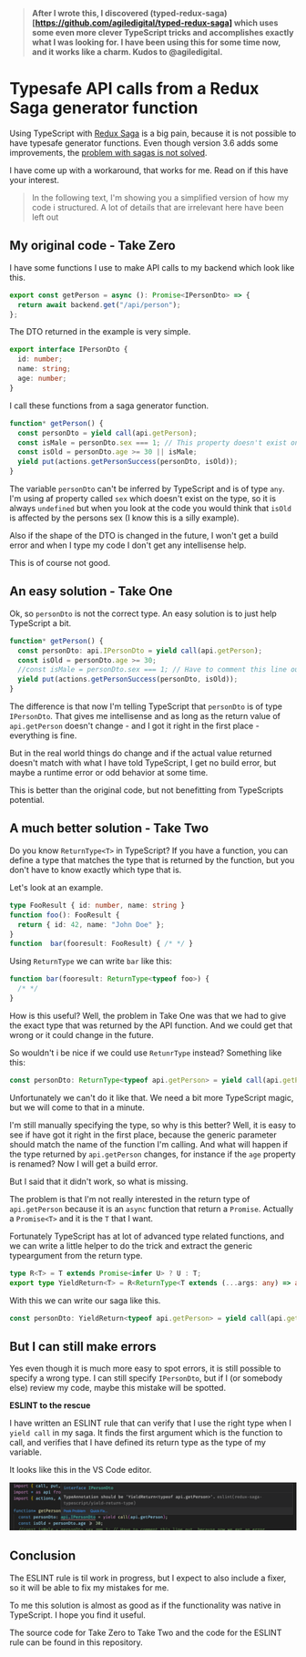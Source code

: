 >**After I wrote this, I discovered (typed-redux-saga)[https://github.com/agiledigital/typed-redux-saga] which uses some even 
more clever TypeScript tricks and accomplishes exactly what I was looking for. I have been using this for some time now, and it works
like a charm. Kudos to @agiledigital.**

# Typesafe API calls from a Redux Saga generator function

Using TypeScript with [Redux Saga](https://redux-saga.js.org/) is a big pain, because it is not possible to have typesafe generator functions. Even though version 3.6 adds some improvements, the [problem with sagas is not solved](https://github.com/microsoft/TypeScript/issues/2983#issuecomment-230414026).

I have come up with a workaround, that works for me. Read on if this have your interest.

> In the following text, I'm showing you a simplified version of how my code i structured. A lot of details
> that are irrelevant here have been left out

## My original code - Take Zero

I have some functions I use to make API calls to my backend which look like this.

```typescript
export const getPerson = async (): Promise<IPersonDto> => {
  return await backend.get("/api/person");
};
```

The DTO returned in the example is very simple.

```typescript
export interface IPersonDto {
  id: number;
  name: string;
  age: number;
}
```

I call these functions from a saga generator function.

```typescript
function* getPerson() {
  const personDto = yield call(api.getPerson);
  const isMale = personDto.sex === 1; // This property doesn't exist on IPersonDto, but no error.
  const isOld = personDto.age >= 30 || isMale;
  yield put(actions.getPersonSuccess(personDto, isOld));
}
```

The variable `personDto` can't be inferred by TypeScript and is of type `any`. I'm using af property called `sex` which doesn't exist on the type, so it is always `undefined` but when you look at the code you would think that `isOld` is affected by the persons sex (I know this is a silly example).

Also if the shape of the DTO is changed in the future, I won't get a build error and when I type my code I don't get any intellisense help.

This is of course not good.

## An easy solution - Take One

Ok, so `personDto` is not the correct type. An easy solution is to just help TypeScript a bit.

```typescript
function* getPerson() {
  const personDto: api.IPersonDto = yield call(api.getPerson);
  const isOld = personDto.age >= 30;
  //const isMale = personDto.sex === 1; // Have to comment this line out, because now we get an error.
  yield put(actions.getPersonSuccess(personDto, isOld));
}
```

The difference is that now I'm telling TypeScript that `personDto` is of type `IPersonDto`. That gives me intellisense and as long as the return value of `api.getPerson` doesn't change - and I got it right in the first place - everything is fine.

But in the real world things do change and if the actual value returned doesn't match with what I have told TypeScript, I get no build error, but maybe a runtime error or odd behavior at some time.

This is better than the original code, but not benefitting from TypeScripts potential.

## A much better solution - Take Two

Do you know `ReturnType<T>` in TypeScript? If you have a function, you can define a type that matches the type that is returned by the function, but you don't have to know exactly which type that is.

Let's look at an example.

```typescript
type FooResult { id: number, name: string }
function foo(): FooResult {
  return { id: 42, name: "John Doe" };
}
function  bar(fooresult: FooResult) { /* */ }
```

Using `ReturnType` we can write `bar` like this:

```typescript
function bar(fooresult: ReturnType<typeof foo>) {
  /* */
}
```

How is this useful? Well, the problem in Take One was that we had to give the exact type that was returned by the API function. And we could get that wrong or it could change in the future.

So wouldn't i be nice if we could use `RetunrType` instead? Something like this:

```typescript
const personDto: ReturnType<typeof api.getPerson> = yield call(api.getPerson);
```

Unfortunately we can't do it like that. We need a bit more TypeScript magic, but we will come to that in a minute.

I'm still manually specifying the type, so why is this better? Well, it is easy to see if have got it right in the first place, because the generic parameter should match the name of the function I'm calling. And what will happen if the type returned by `api.getPerson` changes, for instance if the `age` property is renamed? Now I will get a build error.

But I said that it didn't work, so what is missing.

The problem is that I'm not really interested in the return type of `api.getPerson` because it is an `async` function that return a `Promise`. Actually a `Promise<T>` and it is the `T` that I want.

Fortunately TypeScript has at lot of advanced type related functions, and we can write a little helper to do the trick and extract the generic typeargument from the return type.

```typescript
type R<T> = T extends Promise<infer U> ? U : T;
export type YieldReturn<T> = R<ReturnType<T extends (...args: any) => any ? T : any>>;
```

With this we can write our saga like this.

```typescript
const personDto: YieldReturn<typeof api.getPerson> = yield call(api.getPerson);
```

## But I can still make errors

Yes even though it is much more easy to spot errors, it is still possible to specify a wrong type. I can still specify `IPersonDto`, but if I (or somebody else) review my code, maybe this mistake will be spotted.

**ESLINT to the rescue**

I have written an ESLINT rule that can verify that I use the right type when I `yield call` in my saga. It finds the first argument which is the function to call, and verifies that I have defined its return type as the type of my variable.

It looks like this in the VS Code editor.

![eslint-rule](assets/eslint-rule.png)

## Conclusion

The ESLINT rule is til work in progress, but I expect to also include a fixer, so it will be able to fix my mistakes for me.

To me this solution is almost as good as if the functionality was native in TypeScript. I hope you find it useful.

The source code for Take Zero to Take Two and the code for the ESLINT rule can be found in this repository.
